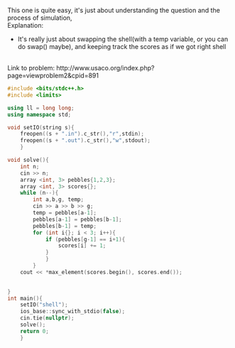 This one is quite easy, it's just about understanding the question and the process of simulation, 
<br>
Explanation:
- It's really just about swapping the shell(with a temp variable, or you can do swap() maybe), and keeping track the scores as if we got right shell	
<br>
Link to problem: http://www.usaco.org/index.php?page=viewproblem2&cpid=891

```cpp
#include <bits/stdc++.h>
#include <limits>

using ll = long long;
using namespace std;

void setIO(string s){
	freopen((s + ".in").c_str(),"r",stdin);
	freopen((s + ".out").c_str(),"w",stdout);
	}

void solve(){
	int n;
	cin >> n;
	array <int, 3> pebbles{1,2,3};
	array <int, 3> scores{};
	while (n--){
		int a,b,g, temp;
		cin >> a >> b >> g;
		temp = pebbles[a-1];
		pebbles[a-1] = pebbles[b-1];
		pebbles[b-1] = temp;
		for (int i{}; i < 3; i++){
			if (pebbles[g-1] == i+1){
				scores[i] += 1;
			}
			}
		}
	cout << *max_element(scores.begin(), scores.end());
	

}
int main(){
	setIO("shell");
	ios_base::sync_with_stdio(false);
	cin.tie(nullptr);
	solve();
	return 0;
	}

```